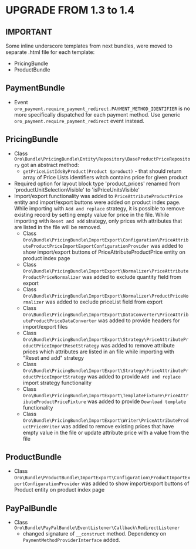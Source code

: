 UPGRADE FROM 1.3 to 1.4
=======================

**IMPORTANT**
-------------

Some inline underscore templates from next bundles, were moved to separate .html file for each template:
 - PricingBundle
 - ProductBundle
 
PaymentBundle
-------------
- Event `oro_payment.require_payment_redirect.PAYMENT_METHOD_IDENTIFIER` is no more specifically dispatched for each
payment method. Use generic `oro_payment.require_payment_redirect` event instead.

PricingBundle
-------------
- Class `Oro\Bundle\PricingBundle\Entity\Repository\BaseProductPriceRepository` got an abstract method:
    - `getPriceListIdsByProduct(Product $product)` - that should return array of Price Lists identifiers witch contains price for given product
- Required option for layout block type 'product_prices' renamed from 'productUnitSelectionVisible' to 'isPriceUnitsVisible'
- Import/export functionality was added to `PriceAttributeProductPrice` entity and import/export buttons were added on product index page. 
  While importing with `Add and replace` strategy, it is possible to remove existing record by setting empty value for price in the file.
  While importing with `Reset and add` strategy, only prices with attributes that are listed in the file will be removed.
    - Class `Oro\Bundle\PricingBundle\ImportExport\Configuration\PriceAttributeProductPriceImportExportConfigurationProvider` was added to show import/export buttons of PriceAttributeProductPrice entity on product index page
    - Class `Oro\Bundle\PricingBundle\ImportExport\Normalizer\PriceAttributeProductPriceNormalizer` was added to exclude quantity field from export
    - Class `Oro\Bundle\PricingBundle\ImportExport\Normalizer\ProductPriceNormalizer` was added to exclude priceList field from export
    - Class `Oro\Bundle\PricingBundle\ImportExport\DataConverter\PriceAttributeProductPriceDataConverter` was added to provide headers for import/export files
    - Class `Oro\Bundle\PricingBundle\ImportExport\Strategy\PriceAttributeProductPriceImportResetStrategy` was added to remove attribute prices which attributes are listed in an file while importing with "Reset and add" strategy
    - Class `Oro\Bundle\PricingBundle\ImportExport\Strategy\PriceAttributeProductPriceImportStrategy` was added to provide `Add and replace` import strategy functionality
    - Class `Oro\Bundle\PricingBundle\ImportExport\TemplateFixture\PriceAttributeProductPriceFixture` was added to provide `Download template` functionality
    - Class `Oro\Bundle\PricingBundle\ImportExport\Writer\PriceAttributeProductPriceWriter` was added to remove existing prices that have empty value in the file or update attribute price with a value from the file

ProductBundle
-------------
- Class `Oro\Bundle\ProductBundle\ImportExport\Configuration\ProductImportExportConfigurationProvider` was added to show import/export buttons of Product entity on product index page

PayPalBundle
------------
- Class `Oro\Bundle\PayPalBundle\EventListener\Callback\RedirectListener`
    - changed signature of `__construct` method. Dependency on `PaymentMethodProviderInterface` added.
